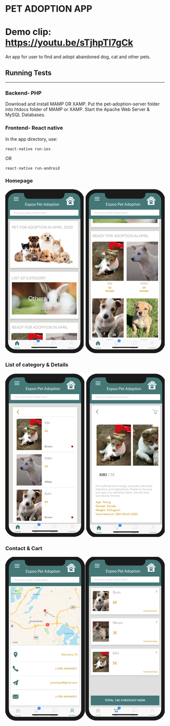 # PET ADOPTION APP
Demo clip: https://youtu.be/sTjhpTI7gCk
=====================

An app for user to find and adopt abandoned dog, cat and other pets.

## Running Tests
-------------
### Backend- PHP
Download and install MAMP OR XAMP.
Put the pet-adoption-server folder into htdocs folder of MAMP or XAMP.
Start the Apache Web Server & MySQL Databases.

### Frontend- React native
In the app directory, use: 
```
react-native run-ios
```
OR
```
react-native run-android
```

### Homepage

![Screenshot](images/UI/homepage.png)

### List of category & Details

![Screenshot](images/UI/details.png)

### Contact & Cart

![Screenshot](images/UI/cart.png)


